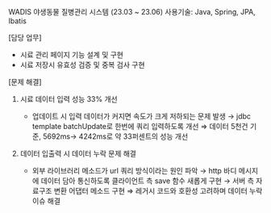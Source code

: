 WADIS 야생동물 질병관리 시스템 (23.03 ~ 23.06)
사용기술: Java, Spring, JPA, Ibatis

[담당 업무]
- 시료 관리 페이지 기능 설계 및 구현
- 시료 저장시 유효성 검증 및 중복 검사 구현

[문제 해결]
1. 시료 데이터 입력 성능 33% 개선
   - 업데이트 시 입력 데이터가 커지면 속도가 크게 저하되는 문제 발생
   → jdbc template batchUpdate로 한번에 쿼리 입력하도록 개선
   ⇒ 데이터 5천건 기준, 5692ms→ 4242ms로 약 33퍼센트의 성능 개선

2. 데이터 입출력 시 데이터 누락 문제 해결
   - 외부 라이브러리 메소드가 url 쿼리 방식이라는 원인 파악
   → http 바디 메시지에 데이터 담아 통신하도록 클라이언트 측 save 함수 새롭게 구현
   → 서버 측 자료구조 변환 어댑터 메소드 구현
   ⇒ 레거시 코드와 호환성 고려하며 데이터 누락 이슈 해결